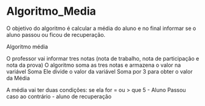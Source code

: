 # Algoritmo_Media
O objetivo do algoritmo é calcular a média do aluno e no final informar se o aluno passou ou ficou de recuperação.

Algoritmo média

O professor vai informar tres notas (nota de trabalho, nota de participação e nota da prova)
O algoritmo soma as tres notas e armazena o valor na variável Soma
Ele divide o valor da variável Soma por 3 para obter o valor da Média

A média vai ter duas condições:
se ela for = ou > que 5 - Aluno Passou
caso ao contrário - aluno de recuperação

